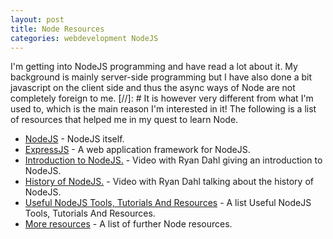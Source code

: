 ```yaml
---
layout: post
title: Node Resources
categories: webdevelopment NodeJS
---
```

I'm getting into NodeJS programming and have read a lot about it. My background is mainly server-side programming but I have also done a bit javascript on the client side and thus the async ways of Node are not completely foreign to me.
[//]: #
It is however very different from what I'm used to, which is the main reason I'm interested in it!
The following is a list of resources that helped me in my quest to learn Node.

- <a href="http://nodejs.org" rel="external" target="_blank">NodeJS</a> - NodeJS itself.
- <a href="http://expressjs.com/guide.html" rel="external"  target="_blank">ExpressJS</a> - A web application framework for NodeJS.
- <a href="http://www.youtube.com/watch?v=jo_B4LTHi3I" rel="external" target="_blank">Introduction to NodeJS.</a> - Video with Ryan Dahl giving an introduction to NodeJS.
- <a href="http://www.youtube.com/watch?v=SAc0vQCC6UQ" rel="external" target="_blank">History of NodeJS.</a> - Video with Ryan Dahl talking about the history of NodeJS.
- <a href="http://coding.smashingmagazine.com/2011/09/16/useful-node-js-tools-tutorials-and-resources/" rel="external" target="_blank">Useful NodeJS Tools, Tutorials And Resources</a> - A list Useful NodeJS Tools, Tutorials And Resources.
- <a href="http://stackoverflow.com/tags/node.js/info" rel="external" target="_blank">More resources</a> - A list of further Node resources.